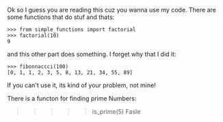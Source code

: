 Ok so I guess you are reading this cuz you wanna use my code. There are some
functions that do stuf and thats:

    >>> from simple_functions import factorial
    >>> factorial(10)
    9

and this other part does something.  I forget why that I did it:

    >>> fibonnaccci(100)
    [0, 1, 1, 2, 3, 5, 8, 13, 21, 34, 55, 89]

If you can't use it, its kind of your problem, not mine!

There is a functon for finding prime Numbers:

>>>>> is_prime(5)
Fasle
